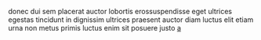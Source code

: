 donec dui sem placerat auctor lobortis erossuspendisse eget ultrices egestas
tincidunt in dignissim ultrices praesent auctor diam luctus elit etiam urna non
metus primis luctus enim sit posuere justo
[a](generated_webpages/efficitur1.md)